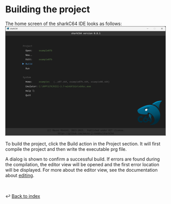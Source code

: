 # Building the project

The home screen of the sharkC64 IDE looks as follows:
![Selecting active module](../images/building.png)

To build the project, click the Build action in the Project section.
It will first compile the project and then write the executable prg file.

A dialog is shown to confirm a successful build.
If errors are found during the compilation, the editor view will be opened
and the first error location will be displayed. For more about the
editor view, see the documentation about [editing](editing.md).


<br /><br />
:leftwards_arrow_with_hook: [Back to index](../index.md)

